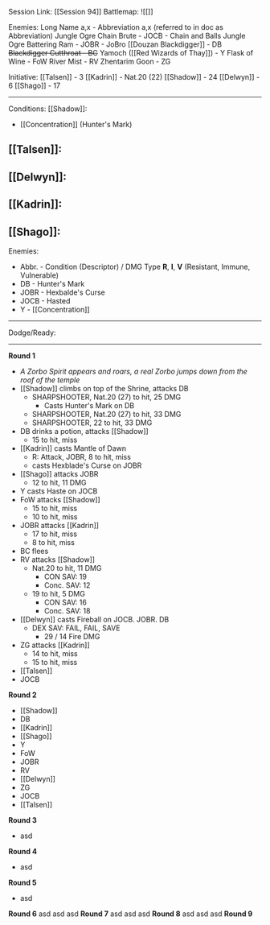 Session Link:
[[Session 94]]
Battlemap:
![[]]

Enemies:
Long Name a,x - Abbreviation a,x (referred to in doc as Abbreviation)
Jungle Ogre Chain Brute - JOCB - Chain and Balls
Jungle Ogre Battering Ram - JOBR - JoBro
[[Douzan Blackdigger]] - DB
~~Blackdigger Cutthroat - BC~~
Yamoch ([[Red Wizards of Thay]]) - Y
Flask of Wine - FoW
River Mist - RV
Zhentarim Goon - ZG

Initiative:
[[Talsen]] - 3
[[Kadrin]] - Nat.20 (22)
[[Shadow]] - 24
[[Delwyn]] - 6
[[Shago]] - 17

---
Conditions:
[[Shadow]]:
- [[Concentration]] (Hunter's Mark)

[[Talsen]]:
- 

[[Delwyn]]:
- 

[[Kadrin]]:
- 

[[Shago]]: 
- 

Enemies:
- Abbr. - Condition (Descriptor) / DMG Type __R__, __I__, __V__ (Resistant, Immune, Vulnerable)
- DB - Hunter's Mark
- JOBR - Hexbalde's Curse
- JOCB - Hasted
- Y - [[Concentration]]

---
Dodge/Ready:


---
**Round 1**
- _A Zorbo Spirit appears and roars, a real Zorbo jumps down from the roof of the temple_
- [[Shadow]] climbs on top of the Shrine, attacks DB 
	- SHARPSHOOTER, Nat.20 (27) to hit, 25 DMG
		- Casts Hunter's Mark on DB
	- SHARPSHOOTER, Nat.20 (27) to hit, 33 DMG
	- SHARPSHOOTER, 22 to hit, 33 DMG
- DB drinks a potion, attacks [[Shadow]]
	- 15 to hit, miss
- [[Kadrin]] casts Mantle of Dawn
	- R: Attack, JOBR, 8 to hit, miss
	- casts Hexblade's Curse on JOBR
- [[Shago]] attacks JOBR
	- 12 to hit, 11 DMG
- Y casts Haste on JOCB
- FoW attacks [[Shadow]]
	- 15 to hit, miss
	- 10 to hit, miss
- JOBR attacks [[Kadrin]]
	- 17 to hit, miss
	- 8 to hit, miss
- BC flees
- RV attacks [[Shadow]]
	- Nat.20 to hit, 11 DMG
		- CON SAV: 19
		- Conc. SAV: 12
	- 19 to hit, 5 DMG
		- CON SAV: 16
		- Conc. SAV: 18
- [[Delwyn]] casts Fireball on JOCB. JOBR. DB
	- DEX SAV: FAIL, FAIL, SAVE 
		- 29 / 14 Fire DMG
- ZG attacks [[Kadrin]]
	- 14 to hit, miss
	- 15 to hit, miss
- [[Talsen]]
- JOCB

**Round 2**
- [[Shadow]]
- DB
- [[Kadrin]]
- [[Shago]]
- Y
- FoW
- JOBR
- RV
- [[Delwyn]]
- ZG
- JOCB
- [[Talsen]]

**Round 3**
- asd

**Round 4**
- asd

**Round 5**
- asd

**Round 6**
asd
asd
asd
**Round 7**
asd
asd
asd
**Round 8**
asd
asd
asd
**Round 9**
